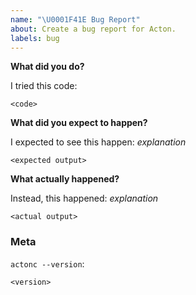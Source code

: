 ```yaml
---
name: "\U0001F41E Bug Report"
about: Create a bug report for Acton.
labels: bug
---
```

<!--
Before opening a new issue, please search existing issues:  https://github.com/actonlang/acton/issues

Thank you for filing a bug report! 🐛 Please provide a short summary of the bug,
along with any information you feel relevant to replicating the bug.
-->

**What did you do?**

I tried this code:

```Acton
<code>
```

**What did you expect to happen?**

I expected to see this happen: *explanation*

```
<expected output>
```


**What actually happened?**

<!-- Please include the actual, raw output -->

Instead, this happened: *explanation*

```
<actual output>
```

### Meta
<!--
If you're using a released version of the compiler, you should also check if the
bug also exists in the beta or nightly versions.
-->

`actonc --version`:
```
<version>
```
